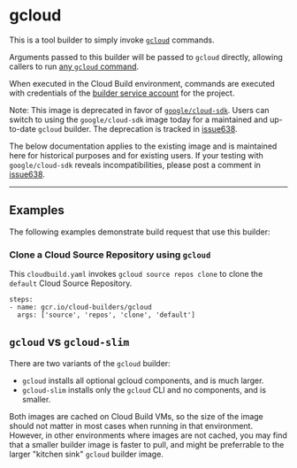 # gcloud

This is a tool builder to simply invoke
[`gcloud`](https://cloud.google.com/sdk/gcloud/) commands.

Arguments passed to this builder will be passed to `gcloud` directly, allowing
callers to run [any `gcloud`
command](https://cloud.google.com/sdk/gcloud/reference/).

When executed in the Cloud Build environment, commands are executed with
credentials of the [builder service
account](https://cloud.google.com/cloud-build/docs/permissions) for the
project.

Note: This image is deprecated in favor of
[`google/cloud-sdk`](https://hub.docker.com/r/google/cloud-sdk/). Users can switch
to using the `google/cloud-sdk` image today for a maintained and up-to-date
`gcloud` builder. The deprecation is tracked in
[issue638](https://github.com/GoogleCloudPlatform/cloud-builders/issues/638).

The below documentation applies to the existing image and is maintained here
for historical purposes and for existing users. If your testing with
`google/cloud-sdk` reveals incompatibilities, please post a comment in
[issue638](https://github.com/GoogleCloudPlatform/cloud-builders/issues/638).

-------

## Examples

The following examples demonstrate build request that use this builder:

### Clone a Cloud Source Repository using `gcloud`

This `cloudbuild.yaml` invokes `gcloud source repos clone` to clone the
`default` Cloud Source Repository.

```
steps:
- name: gcr.io/cloud-builders/gcloud
  args: ['source', 'repos', 'clone', 'default']
```


## `gcloud` vs `gcloud-slim`

There are two variants of the `gcloud` builder:

* `gcloud` installs all optional gcloud components, and is much larger.
* `gcloud-slim` installs only the `gcloud` CLI and no components, and is
  smaller.

Both images are cached on Cloud Build VMs, so the size of the image should not
matter in most cases when running in that environment. However, in other
environments where images are not cached, you may find that a smaller builder
image is faster to pull, and might be preferrable to the larger "kitchen sink"
`gcloud` builder image.
